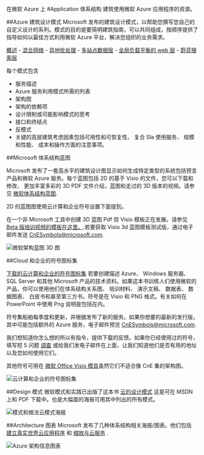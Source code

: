<properties 
	pageTitle="Application Architecture on Microsoft Azure" 
	description="Architecture overview that covers common design patterns" 
	services="" 
	documentationCenter="" 
	authors="Rboucher" 
	manager="jwhit" 
	editor="mattshel"/>

<tags 
	ms.service="multiple" 
	ms.workload="na" 
	ms.tgt_pltfrm="na" 
	ms.devlang="na" 
	ms.topic="article" 
	ms.date="07/06/2015" 
	ms.author="robb"/>

在微软 Azure 上 #Application 体系结构
建筑使用微软 Azure 应用程序的资源。

##Azure 建筑设计模式
Microsoft 发布的建筑设计模式，以帮助您撰写您自己的自定义设计的系列。模式的目的是要简明建筑指南，可以共同组成，按顺序提供了指导如何以最佳方式利用微软 Azure 平台，解决您组织的业务需求。


[概述](../azure-architectures-cpif-overview/) - 
[混合网络](../azure-architectures-cpif-infrastructure-hybrid-networking/) - 
[异地批处理](../azure-architectures-cpif-foundation-offsite-batch-processing-tier/) -
[多站点数据层](../azure-architectures-cpif-foundation-multi-site-data-tier/) -
[全局负载平衡的 web 层](../azure-architectures-cpif-foundation-global-load-balanced-web-tier/) -
[蔚蓝搜索层](../azure-architectures-cpif-foundation-azure-search-tier/)
 
每个模式包含
 
- 服务描述
- Azure 服务利用模式所需的列表
- 架构图
- 架构的依赖项
- 设计限制或可能影响模式的思考
- 接口和终结点
- 反模式
- 关键的高层建筑考虑因素包括可用性和可恢复性、 复合 Sla 使用服务、 规模和性能、 成本和操作方面的注意事项。

##Microsoft 体系结构蓝图

Microsoft 发布了一套高水平的建筑设计图显示如何生成特定类型的系统包括预言产品和微软 Azure 服务。每个蓝图包括 2D 的基于 Visio 的文件，您可以下载和修改、 更加丰富多彩的 3D PDF 文件介绍，蓝图和走过的 3D 版本的视频。请参见 
[微软体系结构蓝图](http://msdn.microsoft.com/dn630664). 

2D 的蓝图图使用云计算和企业符号设置下面提到。  

在一个非 Microsoft 工具中创建 3D 蓝图 Pdf 但 Visio 模板正在发展。请参见 [Beta 版培训视频的模板在这里。](http://aka.ms/3dBlueprintTemplate).若要获取 Visio 3d 蓝图模板测试版，通过电子邮件发送 [CnESymbols@microsoft.com](mailto:CnESymbols@microsoft.com). 

![微软架构蓝图 3D 图](./media/architecture-overview/BluePrintThumb.jpg)

##Cloud 和企业的符号图标集

[下载的云计算和企业的符号图标集](http://aka.ms/CnESymbols) 若要创建描述 Azure、 Windows 服务器、 SQL Server 和其他 Microsoft 产品的技术资料。如果这本书训练人们使用微软的产品，你可以使用他们在体系结构关系图、 培训材料、 演示文稿、 数据表、 数据图表、 白皮书和甚至第三方书。符号是在 Visio 和 PNG 格式。有关如何在 PowerPoint 中使用 Png 说明是包括在内。 

符号集船舶每季度和更新，并根据发布了新的服务。如果你想要的最新的发行版，其中可能包括额外的 Azure 服务，电子邮件预览 [CnESymbols@microsoft.com](mailto:CnESymbols@microsoft.com).  

我们想知道你怎么想的所以有指令，提供下载的反馈。如果你已经使用过的符号，填写短 5 问题 [调查](http://aka.ms/azuresymbolssurveyv2) 或给我们发电子邮件在上面，让我们知道他们是否有用的地址以及您如何使用它们。  

其他符号可用在 [微软 Office Visio 模具](http://www.microsoft.com/en-us/download/details.aspx?id=35772)虽然它们不适合像 CnE 集的架构图。  

![云计算和企业的符号图标集](./media/architecture-overview/CnESymbols.png)

##Design 模式
微软模式和实践已出版了这本书 [云的设计模式](http://msdn.microsoft.com/library/dn568099.aspx) 这是可在 MSDN 上和 PDF 下载中。也是大幅面的海报可用其中列出的所有模式。 

![模式和做法云模式海报](./media/architecture-overview/PnPPatternPosterThumb.jpg)

##Architecture 图表
Microsoft 发布了几种体系结构相关海报/图表。他们包括 [建立真实世界云应用程序](http://azure.microsoft.com/documentation/infographics/building-real-world-cloud-apps/) 和 [缩放与云服务](http://azure.microsoft.com/documentation/infographics/cloud-services/) . 

![Azure 架构信息图表](./media/architecture-overview/AzureArchInfographicThumb.jpg)

